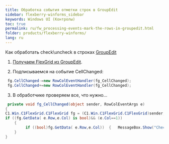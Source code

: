 ```yaml
---
title: Обработка события отметки строк в GroupEdit
sidebar: flexberry-winforms_sidebar
keywords: Windows UI (Контролы)
toc: true
permalink: ru/fw_processing-events-mark-the-rows-in-groupedit.html
folder: products/flexberry-winforms/
lang: ru
---
```


Как обработать check\uncheck в строках [GroupEdit](fw_group-edit.html)
1. [Получаем FlexGrid из GroupEdit](fw_flex-grid.html). 
 
2. Подписываемся на событие  CellChanged:

```csharp
 fg.CellChanged-=new RowColEventHandler(fg_CellChanged); 
 fg.CellChanged+=new RowColEventHandler(fg_CellChanged); 
```

3. В обработчике проверяем все, что нужно... 

```csharp
 private void fg_CellChanged(object sender, RowColEventArgs e)
{ 
C1.Win.C1FlexGrid.C1FlexGrid fg = (C1.Win.C1FlexGrid.C1FlexGrid)sender; 
if ((fg.GetData( e.Row,e.Col) is bool)&& (e.Col==1)) 
    { 
         if ((bool)fg.GetData( e.Row,e.Col))  {   MessageBox.Show("Checked!");    }  else   {   MessageBox.Show("UnChecked!");    } 
    }
}
```